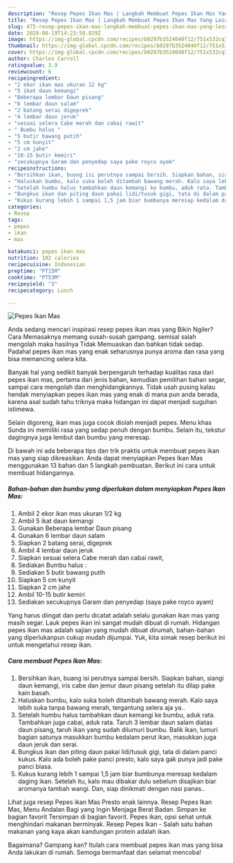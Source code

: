 ```yaml
---
description: "Resep Pepes Ikan Mas | Langkah Membuat Pepes Ikan Mas Yang Lezat Sekali"
title: "Resep Pepes Ikan Mas | Langkah Membuat Pepes Ikan Mas Yang Lezat Sekali"
slug: 475-resep-pepes-ikan-mas-langkah-membuat-pepes-ikan-mas-yang-lezat-sekali
date: 2020-08-19T14:23:59.829Z
image: https://img-global.cpcdn.com/recipes/b0297b3524040f12/751x532cq70/pepes-ikan-mas-foto-resep-utama.jpg
thumbnail: https://img-global.cpcdn.com/recipes/b0297b3524040f12/751x532cq70/pepes-ikan-mas-foto-resep-utama.jpg
cover: https://img-global.cpcdn.com/recipes/b0297b3524040f12/751x532cq70/pepes-ikan-mas-foto-resep-utama.jpg
author: Charles Carroll
ratingvalue: 3.9
reviewcount: 6
recipeingredient:
- "2 ekor ikan mas ukuran 12 kg"
- "5 ikat daun kemangi"
- "Beberapa lembar Daun pisang"
- "6 lembar daun salam"
- "2 batang serai digeprek"
- "4 lembar daun jeruk"
- "sesuai selera Cabe merah dan cabai rawit"
- " Bumbu halus "
- "5 butir bawang putih"
- "5 cm kunyit"
- "2 cm jahe"
- "10-15 butir kemiri"
- "secukupnya Garam dan penyedap saya pake royco ayam"
recipeinstructions:
- "Bersihkan ikan, buang isi perutnya sampai bersih. Siapkan bahan, siangi daun kemangi, iris cabe dan jemur daun pisang setelah itu dilap pake kain basah."
- "Haluskan bumbu, kalo suka boleh ditambah bawang merah. Kalo saya lebih suka tanpa bawang merah, tergantung selera aja ya.."
- "Setelah humbu halus tambahkan daun kemangi ke bumbu, aduk rata. Tambahkan juga cabai, aduk rata. Taruh 3 lembar daun salam diatas daun pisang, taruh ikan yang sudah dilumuri bumbu. Balik ikan, lumuri bagian satunya masukkan bumbu kedalam perut ikan, masukkan juga daun jeruk dan serai."
- "Bungkus ikan dan piting daun pakai lidi/tusuk gigi, tata di dalam panci kukus. Kalo ada boleh pake panci presto, kalo saya gak punya jadi pake panci biasa."
- "Kukus kurang lebih 1 sampai 1,5 jam biar bumbunya meresap kedalam daging ikan. Setelah itu, kalo mau dibakar dulu sebelum disajikan biar aromanya tambah wangi. Dan, siap dinikmati dengan nasi panas.."
categories:
- Resep
tags:
- pepes
- ikan
- mas

katakunci: pepes ikan mas 
nutrition: 102 calories
recipecuisine: Indonesian
preptime: "PT15M"
cooktime: "PT53M"
recipeyield: "3"
recipecategory: Lunch

---
```



![Pepes Ikan Mas](https://img-global.cpcdn.com/recipes/b0297b3524040f12/751x532cq70/pepes-ikan-mas-foto-resep-utama.jpg)

Anda sedang mencari inspirasi resep pepes ikan mas yang Bikin Ngiler? Cara Memasaknya memang susah-susah gampang. semisal salah mengolah maka hasilnya Tidak Memuaskan dan bahkan tidak sedap. Padahal pepes ikan mas yang enak seharusnya punya aroma dan rasa yang bisa memancing selera kita.

Banyak hal yang sedikit banyak berpengaruh terhadap kualitas rasa dari pepes ikan mas, pertama dari jenis bahan, kemudian pemilihan bahan segar, sampai cara mengolah dan menghidangkannya. Tidak usah pusing kalau hendak menyiapkan pepes ikan mas yang enak di mana pun anda berada, karena asal sudah tahu triknya maka hidangan ini dapat menjadi suguhan istimewa.

Selain digoreng, ikan mas juga cocok diolah menjadi pepes. Menu khas Sunda ini memiliki rasa yang sedap penuh dengan bumbu. Selain itu, tekstur dagingnya juga lembut dan bumbu yang meresap.


Di bawah ini ada beberapa tips dan trik praktis untuk membuat pepes ikan mas yang siap dikreasikan. Anda dapat menyiapkan Pepes Ikan Mas menggunakan 13 bahan dan 5 langkah pembuatan. Berikut ini cara untuk membuat hidangannya.

<!--inarticleads1-->

##### Bahan-bahan dan bumbu yang diperlukan dalam menyiapkan Pepes Ikan Mas:

1. Ambil 2 ekor ikan mas ukuran 1/2 kg
1. Ambil 5 ikat daun kemangi
1. Gunakan Beberapa lembar Daun pisang
1. Gunakan 6 lembar daun salam
1. Siapkan 2 batang serai, digeprek
1. Ambil 4 lembar daun jeruk
1. Siapkan sesuai selera Cabe merah dan cabai rawit,
1. Sediakan  Bumbu halus :
1. Sediakan 5 butir bawang putih
1. Siapkan 5 cm kunyit
1. Siapkan 2 cm jahe
1. Ambil 10-15 butir kemiri
1. Sediakan secukupnya Garam dan penyedap (saya pake royco ayam)


Yang harus diingat dan perlu dicatat adalah selalu gunakan ikan mas yang masih segar. Lauk pepes ikan ini sangat mudah dibuat di rumah. Hidangan pepes ikan mas adalah sajian yang mudah dibuat dirumah, bahan-bahan yang diperlukanpun cukup mudah dijumpai. Yuk, kita simak resep berikut ini untuk mengetahui resep ikan. 

<!--inarticleads2-->

##### Cara membuat Pepes Ikan Mas:

1. Bersihkan ikan, buang isi perutnya sampai bersih. Siapkan bahan, siangi daun kemangi, iris cabe dan jemur daun pisang setelah itu dilap pake kain basah.
1. Haluskan bumbu, kalo suka boleh ditambah bawang merah. Kalo saya lebih suka tanpa bawang merah, tergantung selera aja ya..
1. Setelah humbu halus tambahkan daun kemangi ke bumbu, aduk rata. Tambahkan juga cabai, aduk rata. Taruh 3 lembar daun salam diatas daun pisang, taruh ikan yang sudah dilumuri bumbu. Balik ikan, lumuri bagian satunya masukkan bumbu kedalam perut ikan, masukkan juga daun jeruk dan serai.
1. Bungkus ikan dan piting daun pakai lidi/tusuk gigi, tata di dalam panci kukus. Kalo ada boleh pake panci presto, kalo saya gak punya jadi pake panci biasa.
1. Kukus kurang lebih 1 sampai 1,5 jam biar bumbunya meresap kedalam daging ikan. Setelah itu, kalo mau dibakar dulu sebelum disajikan biar aromanya tambah wangi. Dan, siap dinikmati dengan nasi panas..


Lihat juga resep Pepes ikan Mas Presto enak lainnya. Resep Pepes Ikan Mas, Menu Andalan Bagi yang Ingin Menjaga Berat Badan. Simpan ke bagian favorit Tersimpan di bagian favorit. Pepes ikan, opsi sehat untuk menghindari makanan berminyak. Resep Pepes Ikan - Salah satu bahan makanan yang kaya akan kandungan protein adalah ikan. 

Bagaimana? Gampang kan? Itulah cara membuat pepes ikan mas yang bisa Anda lakukan di rumah. Semoga bermanfaat dan selamat mencoba!
